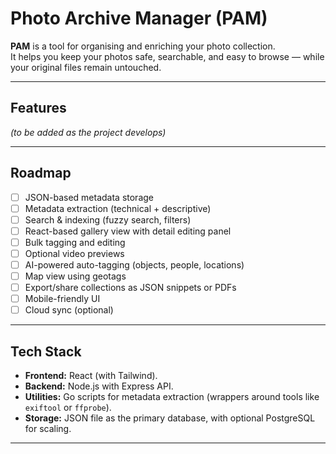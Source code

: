 # Photo Archive Manager (PAM)

**PAM** is a tool for organising and enriching your photo collection.  
It helps you keep your photos safe, searchable, and easy to browse — while your original files remain untouched.

---

## Features

*(to be added as the project develops)*

---

## Roadmap

- [ ] JSON-based metadata storage  
- [ ] Metadata extraction (technical + descriptive)  
- [ ] Search & indexing (fuzzy search, filters)  
- [ ] React-based gallery view with detail editing panel  
- [ ] Bulk tagging and editing  
- [ ] Optional video previews  
- [ ] AI-powered auto-tagging (objects, people, locations)  
- [ ] Map view using geotags  
- [ ] Export/share collections as JSON snippets or PDFs  
- [ ] Mobile-friendly UI  
- [ ] Cloud sync (optional)  

---

## Tech Stack

- **Frontend:** React (with Tailwind).  
- **Backend:** Node.js with Express API.  
- **Utilities:** Go scripts for metadata extraction (wrappers around tools like `exiftool` or `ffprobe`).  
- **Storage:** JSON file as the primary database, with optional PostgreSQL for scaling.  

---

